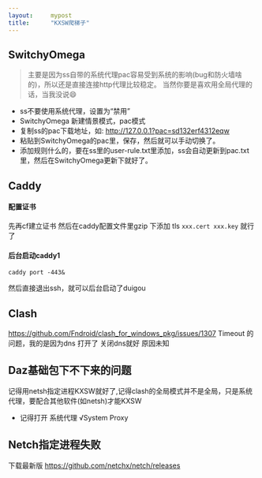 ```yaml
---
layout:     mypost
title:      "KXSW爬梯子"
---
```


## SwitchyOmega
> 主要是因为ss自带的系统代理pac容易受到系统的影响(bug和防火墙啥的)，所以还是直接连接http代理比较稳定。
> 当然你要是喜欢用全局代理的话，当我没说😄

- ss不要使用系统代理，设置为“禁用”
- SwitchyOmega 新建情景模式，pac模式
- 复制ss的pac下载地址，如: http://127.0.0.1?pac=sd132erf4312eqw
- 粘贴到SwitchyOmega的pac里，保存，然后就可以手动切换了。
- 添加规则什么的，要在ss里的user-rule.txt里添加，ss会自动更新到pac.txt里，然后在SwitchyOmega更新下就好了。

## Caddy
#### **配置证书**
先再cf建立证书
然后在caddy配置文件里gzip
下添加 tls  `xxx.cert xxx.key` 就行了

#### **后台启动caddy1**
```shell
caddy port -443&
```
然后直接退出ssh，就可以后台启动了duigou

## Clash
https://github.com/Fndroid/clash_for_windows_pkg/issues/1307
Timeout 的问题，我的是因为dns 打开了 关闭dns就好 原因未知

## Daz基础包下不下来的问题
记得用netsh指定进程KXSW就好了,记得clash的全局模式并不是全局，只是系统代理，要配合其他软件(如netsh)才能KXSW
- 记得打开 系统代理 √System Proxy

## Netch指定进程失败
下载最新版
https://github.com/netchx/netch/releases
